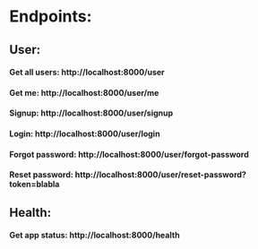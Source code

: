 # Endpoints:

## User:
#### Get all users: http://localhost:8000/user
#### Get me: http://localhost:8000/user/me
#### Signup: http://localhost:8000/user/signup
#### Login: http://localhost:8000/user/login
#### Forgot password: http://localhost:8000/user/forgot-password
#### Reset password: http://localhost:8000/user/reset-password?token=blabla

## Health:
#### Get app status: http://localhost:8000/health

